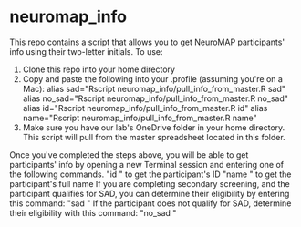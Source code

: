 # neuromap_info
This repo contains a script that allows you to get NeuroMAP participants' info using their two-letter initials. 
To use:
1. Clone this repo into your home directory
2. Copy and paste the following into your .profile (assuming you're on a Mac):
alias sad="Rscript neuromap_info/pull_info_from_master.R sad"
alias no_sad="Rscript neuromap_info/pull_info_from_master.R no_sad"
alias id="Rscript neuromap_info/pull_info_from_master.R id"
alias name="Rscript neuromap_info/pull_info_from_master.R name"
3. Make sure you have our lab's OneDrive folder in your home directory. This script will pull from the master spreadsheet located in this folder.

Once you've completed the steps above, you will be able to get participants' info by opening a new Terminal session and entering one of the following commands.
"id <first two letters of first name> <first two letters of last name>" to get the participant's ID
"name <first two letters of first name> <first two letters of last name>" to get the participant's full name
If you are completing secondary screening, and the participant qualifies for SAD, you can determine their eligibility by entering this command: "sad <first two letters of first name> <first two letters of last name>"
If the participant does not qualify for SAD, determine their eligibility with this command: "no_sad <first two letters of first name> <first two letters of last name>"



